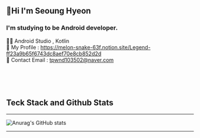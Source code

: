 ## 🤗Hi I'm Seoung Hyeon


### I'm studying to be Android developer.<br>
🧑‍💻 Android Studio , Kotlin <br>
💭 My Profile : https://melon-snake-63f.notion.site/Legend-ff23a9b65f6743dc8aef70e8cb852d2d<br>
🌊 Contact Email : tpwnd103502@naver.com

<br>
<br>
<br>






## Teck Stack and Github Stats            
---


![Anurag's GitHub stats](https://github-readme-stats.vercel.app/api?username=kimq1005&show_icons=true&theme=dark)




---


<!---
kimq1005/kimq1005 is a ✨ special ✨ repository because its `README.md` (this file) appears on your GitHub profile.
You can click the Preview link to take a look at your changes.
--->

